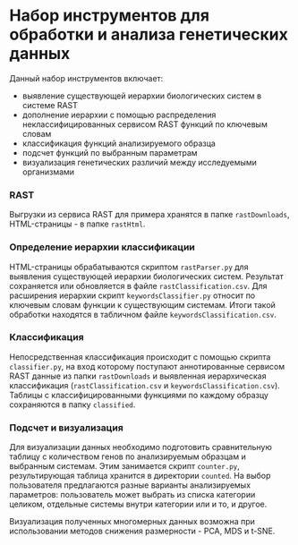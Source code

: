 # Набор инструментов для обработки и анализа генетических данных
Данный набор инструментов включает:
- выявление существующей иерархии биологических систем в системе RAST
- дополнение иерархии с помощью распределения неклассифицированных сервисом RAST функций по ключевым словам
- классификация функций анализируемого образца
- подсчет функций по выбранным параметрам
- визуализация генетических различий между исследуемыми организмами
### RAST
Выгрузки из сервиса RAST для примера хранятся в папке `rastDownloads`, HTML-страницы - в папке `rastHtml`.

### Определение иерархии классификации
HTML-страницы обрабатываются скриптом `rastParser.py` для выявления существующей иерархии биологических систем. Результат сохраняется или обновляется в файле `rastClassification.csv`.
Для расширения иерархии скрипт `keywordsClassifier.py` относит по ключевым словам функции к существующим системам. Итоги такой обработки находятся в табличном файле `keywordsClassification.csv`.

### Классификация
Непосредственная классификация происходит с помощью скрипта `classifier.py`, на вход которому поступают аннотированные сервисом RAST данные из папки `rastDownloads` и выявленная иерархическая классификация (`rastClassification.csv` и `keywordsClassification.csv`).
Таблицы с классифицированными функциями по каждому образцу сохраняются в папку `classified`.

### Подсчет и визуализация
Для визуализации данных необходимо подготовить сравнительную таблицу с количеством генов по анализируемым образцам и выбранным системам. Этим занимается скрипт `counter.py`, результирующая таблица хранится в директории `counted`.
На выбор пользователя предлагаются разные варианты анализируемых параметров: пользователь может выбрать из списка категории целиком, отдельные системы внутри категории или и то, и другое.

Визуализация полученных многомерных данных возможна при использовании методов снижения размерности - PCA, MDS и t-SNE.  
